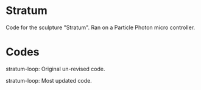 # Stratum
Code for the sculpture "Stratum". Ran on a Particle Photon micro controller.

# Codes

stratum-loop: Original un-revised code.

stratum-loop: Most updated code.
